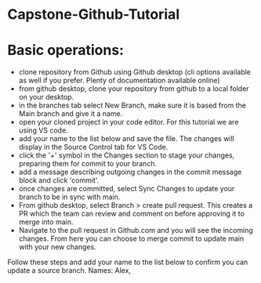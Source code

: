 # Capstone-Github-Tutorial
# Basic operations:
- clone repository from Github using Github desktop (cli options available as well if you prefer. Plenty of       documentation available online)
- from github desktop, clone your repository from github to a local folder on your desktop.
- in the branches tab select New Branch, make sure it is based from the Main branch and give it a name.
- open your cloned project in your code editor. For this tutorial we are using VS code.
- add your name to the list below and save the file. The changes will display in the Source Control tab for VS Code.
- click the '+' symbol in the Changes section to stage your changes, preparing them for commit to your branch.
- add a message describing outgoing changes in the commit message block and click 'commit'.
- once changes are committed, select Sync Changes to update your branch to be in sync with main. 
- From github desktop, select Branch > create pull request. This creates a PR which the team can review and comment on before approving it to merge into main.
- Navigate to the pull request in Github.com and you will see the incoming changes. From here you can choose to merge commit to update main with your new changes. 

Follow these steps and add your name to the list below to confirm you can update a source branch.
Names: Alex, 